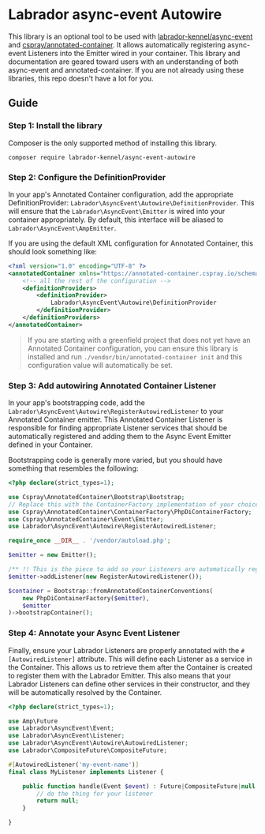 # Labrador async-event Autowire

This library is an optional tool to be used with [labrador-kennel/async-event]() and [cspray/annotated-container](). It allows automatically registering async-event Listeners into the Emitter wired in your container. This library and documentation are geared toward users with an understanding of both async-event and annotated-container. If you are not already using these libraries, this repo doesn't have a lot for you.

## Guide

### Step 1: Install the library

Composer is the only supported method of installing this library.

```shell
composer require labrador-kennel/async-event-autowire
```

### Step 2: Configure the DefinitionProvider

In your app's Annotated Container configuration, add the appropriate DefinitionProvider: `Labrador\AsyncEvent\Autowire\DefinitionProvider`. This will ensure that the `Labrador\AsyncEvent\Emitter` is wired into your container appropriately. By default, this interface will be aliased to `Labrador\AsyncEvent\AmpEmitter`. 

If you are using the default XML configuration for Annotated Container, this should look something like:

```xml
<?xml version="1.0" encoding="UTF-8" ?>
<annotatedContainer xmlns="https://annotated-container.cspray.io/schema/annotated-container.xsd" version="3.0.0">
    <!-- all the rest of the configuration -->
    <definitionProviders>
        <definitionProvider>
            Labrador\AsyncEvent\Autowire\DefinitionProvider
        </definitionProvider>
    </definitionProviders>
</annotatedContainer>
```

> If you are starting with a greenfield project that does not yet have an Annotated Container configuration, you can ensure this library is installed and run `./vendor/bin/annotated-container init` and this configuration value will automatically be set.

### Step 3: Add autowiring Annotated Container Listener

In your app's bootstrapping code, add the `Labrador\AsyncEvent\Autowire\RegisterAutowiredListener` to your Annotated Container emitter. This Annotated Container Listener is responsible for finding appropriate Listener services that should be automatically registered and adding them to the Async Event Emitter defined in your Container.

Bootstrapping code is generally more varied, but you should have something that resembles the following:

```php
<?php declare(strict_types=1);

use Cspray\AnnotatedContainer\Bootstrap\Bootstrap;
// Replace this with the ContainerFactory implementation of your choice
use Cspray\AnnotatedContainer\ContainerFactory\PhpDiContainerFactory;
use Cspray\AnnotatedContainer\Event\Emitter;
use Labrador\AsyncEvent\Autowire\RegisterAutowiredListener;

require_once __DIR__ . '/vendor/autoload.php';

$emitter = new Emitter();

/** !! This is the piece to add so your Listeners are automatically registered !! */
$emitter->addListener(new RegisterAutowiredListener());

$container = Bootstrap::fromAnnotatedContainerConventions(
    new PhpDiContainerFactory($emitter),
    $emitter
)->bootstrapContainer();
```

### Step 4: Annotate your Async Event Listener

Finally, ensure your Labrador Listeners are properly annotated with the `#[AutowiredListener]` attribute. This will define each Listener as a service in the Container. This allows us to retrieve them after the Container is created to register them with the Labrador Emitter. This also means that your Labrador Listeners can define other services in their constructor, and they will be automatically resolved by the Container.

```php
<?php declare(strict_types=1);

use Amp\Future
use Labrador\AsyncEvent\Event;
use Labrador\AsyncEvent\Listener;
use Labrador\AsyncEvent\Autowire\AutowiredListener;
use Labrador\CompositeFuture\CompositeFuture;

#[AutowiredListener('my-event-name')]
final class MyListener implements Listener {

    public function handle(Event $event) : Future|CompositeFuture|null {
        // do the thing for your listener
        return null;
    }

}
```